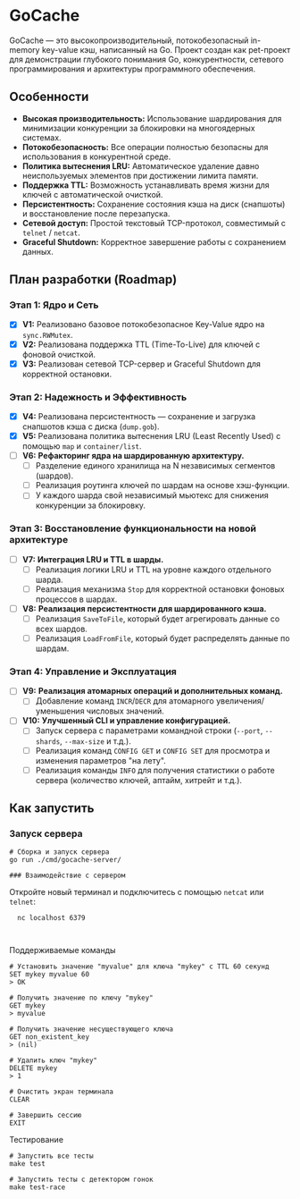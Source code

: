 
# GoCache

GoCache — это высокопроизводительный, потокобезопасный in-memory key-value кэш, написанный на Go. Проект создан как pet-проект для демонстрации глубокого понимания Go, конкурентности, сетевого программирования и архитектуры программного обеспечения.

## Особенности

*   **Высокая производительность:** Использование шардирования для минимизации конкуренции за блокировки на многоядерных системах.
*   **Потокобезопасность:** Все операции полностью безопасны для использования в конкурентной среде.
*   **Политика вытеснения LRU:** Автоматическое удаление давно неиспользуемых элементов при достижении лимита памяти.
*   **Поддержка TTL:** Возможность устанавливать время жизни для ключей с автоматической очисткой.
*   **Персистентность:** Сохранение состояния кэша на диск (снапшоты) и восстановление после перезапуска.
*   **Сетевой доступ:** Простой текстовый TCP-протокол, совместимый с `telnet` / `netcat`.
*   **Graceful Shutdown:** Корректное завершение работы с сохранением данных.

## План разработки (Roadmap)

### Этап 1: Ядро и Сеть
- [x] **V1:** Реализовано базовое потокобезопасное Key-Value ядро на `sync.RWMutex`.
- [x] **V2:** Реализована поддержка TTL (Time-To-Live) для ключей с фоновой очисткой.
- [x] **V3:** Реализован сетевой TCP-сервер и Graceful Shutdown для корректной остановки.

### Этап 2: Надежность и Эффективность
- [x] **V4:** Реализована персистентность — сохранение и загрузка снапшотов кэша с диска (`dump.gob`).
- [x] **V5:** Реализована политика вытеснения LRU (Least Recently Used) с помощью `map` и `container/list`.
- [ ] **V6:** **Рефакторинг ядра на шардированную архитектуру.**
    - [ ] Разделение единого хранилища на N независимых сегментов (шардов).
    - [ ] Реализация роутинга ключей по шардам на основе хэш-функции.
    - [ ] У каждого шарда свой независимый мьютекс для снижения конкуренции за блокировку.

### Этап 3: Восстановление функциональности на новой архитектуре
- [ ] **V7:** **Интеграция LRU и TTL в шарды.**
    - [ ] Реализация логики LRU и TTL на уровне каждого отдельного шарда.
    - [ ] Реализация механизма `Stop` для корректной остановки фоновых процессов в шардах.
- [ ] **V8:** **Реализация персистентности для шардированного кэша.**
    - [ ] Реализация `SaveToFile`, который будет агрегировать данные со всех шардов.
    - [ ] Реализация `LoadFromFile`, который будет распределять данные по шардам.

### Этап 4: Управление и Эксплуатация
- [ ] **V9:** **Реализация атомарных операций и дополнительных команд.**
    - [ ] Добавление команд `INCR`/`DECR` для атомарного увеличения/уменьшения числовых значений.
- [ ] **V10:** **Улучшенный CLI и управление конфигурацией.**
    - [ ] Запуск сервера с параметрами командной строки (`--port`, `--shards`, `--max-size` и т.д.).
    - [ ] Реализация команд `CONFIG GET` и `CONFIG SET` для просмотра и изменения параметров "на лету".
    - [ ] Реализация команды `INFO` для получения статистики о работе сервера (количество ключей, аптайм, хитрейт и т.д.).

## Как запустить

### Запуск сервера
```shell
# Сборка и запуск сервера
go run ./cmd/gocache-server/

### Взаимодействие с сервером
````
Откройте новый терминал и подключитесь с помощью `netcat` или `telnet`:
```shell
  nc localhost 6379

  
```
Поддерживаемые команды
```
# Установить значение "myvalue" для ключа "mykey" с TTL 60 секунд
SET mykey myvalue 60
> OK

# Получить значение по ключу "mykey"
GET mykey
> myvalue

# Получить значение несуществующего ключа
GET non_existent_key
> (nil)

# Удалить ключ "mykey"
DELETE mykey
> 1

# Очистить экран терминала
CLEAR

# Завершить сессию
EXIT
```
  

Тестирование
``` 
# Запустить все тесты
make test

# Запустить тесты с детектором гонок
make test-race
```
